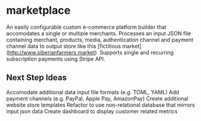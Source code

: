 # marketplace
An easily configurable custom e-commerce platform builder that accomodates a single or multiple merchants.
Processes an input JSON file containing merchant, products, media, authentication channel and payment channel data to output store like this 
[fictitious market] (http://www.siberianfarmers.market).
Supports single and recurring subscription payments using Stripe API.


## Next Step Ideas
Accomodate additional data input file formats (e.g. TOML, YAML)
Add payment channels (e.g. PayPal, Apple Pay, AmazonPay)
Create additional website store templates
Refactor to use non-relational database that mirrors input json data
Create dashboard to display customer related metrics
